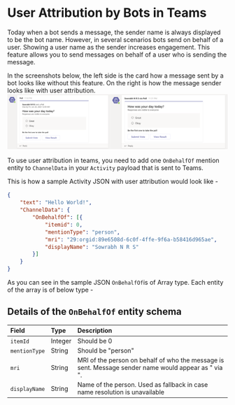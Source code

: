 # User Attribution by Bots in Teams

Today when a bot sends a message, the sender name is always displayed to be the bot name. However, in several scenarios bots send on behalf of a user. Showing a user name as the sender increases engagement. This feature allows you to send messages on behalf of a user who is sending the message. 

In the screenshots below, the left side is the card how a message sent by a bot looks like without this feature. On the right is how the message sender looks like with user attribution.
![Screenshot](Picture10.png)

To use user attribution in teams, you need to add one `OnBehalfOf` mention entity to `ChannelData` in your `Activity` payload that is sent to Teams.

This is how a sample Activity JSON with user attribution would look like -
```json
{
    "text": "Hello World!",
    "ChannelData": {       
        "OnBehalfOf": [{
            "itemid": 0,
            "mentionType": "person",
            "mri": "29:orgid:89e6508d-6c0f-4ffe-9f6a-b58416d965ae",
            "displayName": "Sowrabh N R S"
        }]
    }
}
```
As you can see in the sample JSON `OnBehalfOf`is of Array type. Each entity of the array is of below type -
## Details of the `OnBehalfOf` entity schema
|Field|Type|Description|
|:---|:---|:---|
|`itemId`|Integer|Should be 0|
|`mentionType`|String|Should be "person"|
|`mri`|String|MRI of the person on behalf of who the message is sent. Message sender name would appear as "<user> via <bot name>".|
|`displayName`|String|Name of the person. Used as fallback in case name resolution is unavailable|
